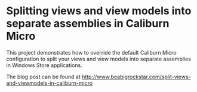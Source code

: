 # Splitting views and view models into separate assemblies in Caliburn Micro

This project demonstrates how to override the default Caliburn Micro configuration to split your views and view models into separate assemblies in Windows Store applications.

The blog post can be found at http://www.beabigrockstar.com/split-views-and-viewmodels-in-caliburn-micro
